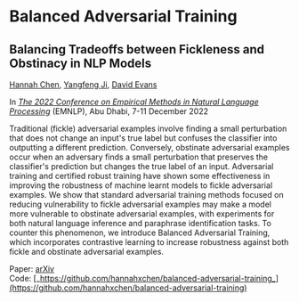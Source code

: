 # Balanced Adversarial Training

## Balancing Tradeoffs between Fickleness and Obstinacy in NLP Models

[Hannah Chen](https://hannahxchen.github.io/), [Yangfeng Ji](http://yangfengji.net/), [David Evans](http://www.cs.virginia.edu/~evans/)

In [_The 2022 Conference on Empirical Methods in Natural Language
Processing_](https://2022.emnlp.org/) (EMNLP), Abu Dhabi, 7-11
December 2022

Traditional (fickle) adversarial examples involve finding a small
perturbation that does not change an input's true label but confuses
the classifier into outputting a different prediction. Conversely,
obstinate adversarial examples occur when an adversary finds a small
perturbation that preserves the classifier's prediction but changes
the true label of an input. Adversarial training and certified robust
training have shown some effectiveness in improving the robustness of
machine learnt models to fickle adversarial examples. We show that
standard adversarial training methods focused on reducing
vulnerability to fickle adversarial examples may make a model more
vulnerable to obstinate adversarial examples, with experiments for
both natural language inference and paraphrase identification
tasks. To counter this phenomenon, we introduce Balanced Adversarial
Training, which incorporates contrastive learning to increase
robustness against both fickle and obstinate adversarial examples.

Paper: [arXiv](https://arxiv.org/abs/2210.11498)  
Code: [_https://github.com/hannahxchen/balanced-adversarial-training_](https://github.com/hannahxchen/balanced-adversarial-training)